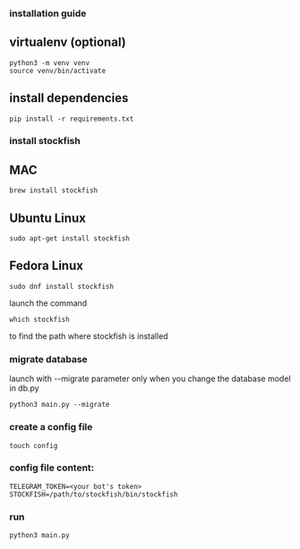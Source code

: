 ### installation guide

## virtualenv (optional)
```
python3 -m venv venv
source venv/bin/activate
```

## install dependencies
```
pip install -r requirements.txt
```

### install stockfish

## MAC ###
```
brew install stockfish
```

## Ubuntu Linux
```
sudo apt-get install stockfish

```

## Fedora Linux 
```
sudo dnf install stockfish
```

launch the command 
```
which stockfish 
```
to find the path where stockfish is installed

### migrate database
launch with --migrate parameter only when you change the database model in db.py
```
python3 main.py --migrate
```

### create a config file
```
touch config
```

### config file content:
```
TELEGRAM_TOKEN=<your bot's token>
STOCKFISH=/path/to/stockfish/bin/stockfish
```

### run
```
python3 main.py
```
